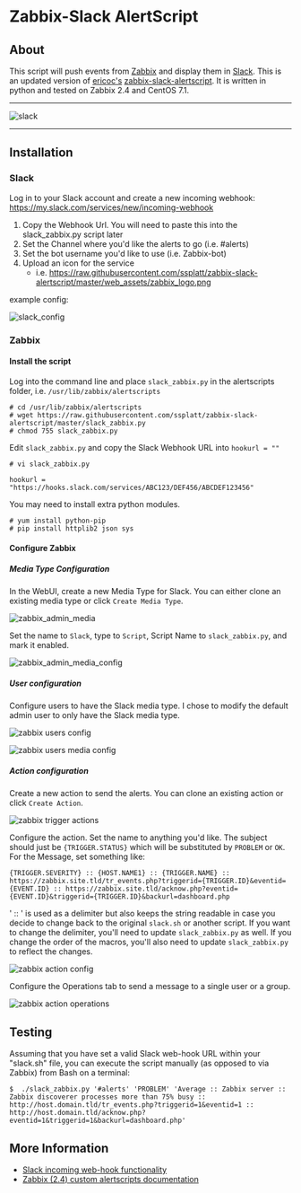 # Zabbix-Slack AlertScript

## About

This script will push events from [Zabbix](http://www.zabbix.com/) and display them in [Slack](https://slack.com/). This is an updated version of [ericoc's](https://github.com/ericoc) [zabbix-slack-alertscript](https://github.com/ericoc/zabbix-slack-alertscript). It is written in python and tested on Zabbix 2.4 and CentOS 7.1.

---

![slack](https://raw.githubusercontent.com/ssplatt/zabbix-slack-alertscript/master/web_assets/slack_ss.png)

---

## Installation

### Slack

Log in to your Slack account and create a new incoming webhook: https://my.slack.com/services/new/incoming-webhook

1. Copy the Webhook Url. You will need to paste this into the slack_zabbix.py script later
2. Set the Channel where you'd like the alerts to go (i.e. #alerts)
3. Set the bot username you'd like to use (i.e. Zabbix-bot)
4. Upload an icon for the service
	* i.e. https://raw.githubusercontent.com/ssplatt/zabbix-slack-alertscript/master/web_assets/zabbix_logo.png

example config:

![slack_config](https://raw.githubusercontent.com/ssplatt/zabbix-slack-alertscript/master/web_assets/slack_webhook_setup.png)

### Zabbix
#### Install the script
Log into the command line and place `slack_zabbix.py` in the alertscripts folder, i.e. `/usr/lib/zabbix/alertscripts`
```shell
# cd /usr/lib/zabbix/alertscripts
# wget https://raw.githubusercontent.com/ssplatt/zabbix-slack-alertscript/master/slack_zabbix.py
# chmod 755 slack_zabbix.py
```

Edit `slack_zabbix.py` and copy the Slack Webhook URL into `hookurl = ""`
```shell
# vi slack_zabbix.py

hookurl = "https://hooks.slack.com/services/ABC123/DEF456/ABCDEF123456"
```

You may need to install extra python modules.
```shell
# yum install python-pip
# pip install httplib2 json sys
```
#### Configure Zabbix
##### Media Type Configuration
In the WebUI, create a new Media Type for Slack. You can either clone an existing media type or click `Create Media Type`.

![zabbix_admin_media](https://raw.githubusercontent.com/ssplatt/zabbix-slack-alertscript/master/web_assets/zabbix_admin_mediatypes.png)

Set the name to `Slack`, type to `Script`, Script Name to `slack_zabbix.py`, and mark it enabled.

![zabbix_admin_media_config](https://raw.githubusercontent.com/ssplatt/zabbix-slack-alertscript/master/web_assets/zabbix_media_config.png)

##### User configuration
Configure users to have the Slack media type. I chose to modify the default admin user to only have the Slack media type.

![zabbix users config](https://raw.githubusercontent.com/ssplatt/zabbix-slack-alertscript/master/web_assets/zabbix_user_admin.png)

![zabbix users media config](https://raw.githubusercontent.com/ssplatt/zabbix-slack-alertscript/master/web_assets/zabbix_user_media.png)

##### Action configuration
Create a new action to send the alerts. You can clone an existing action or click `Create Action`.

![zabbix trigger actions](https://raw.githubusercontent.com/ssplatt/zabbix-slack-alertscript/master/web_assets/zabbix_config_actions.png)

Configure the action. Set the name to anything you'd like. The subject should just be `{TRIGGER.STATUS}` which will be substituted by `PROBLEM` or `OK`. For the Message, set something like:
```
{TRIGGER.SEVERITY} :: {HOST.NAME1} :: {TRIGGER.NAME} :: https://zabbix.site.tld/tr_events.php?triggerid={TRIGGER.ID}&eventid={EVENT.ID} :: https://zabbix.site.tld/acknow.php?eventid={EVENT.ID}&triggerid={TRIGGER.ID}&backurl=dashboard.php
```
' :: ' is used as a delimiter but also keeps the string readable in case you decide to change back to the original `slack.sh` or another script. If you want to change the delimiter, you'll need to update `slack_zabbix.py` as well. If you change the order of the macros, you'll also need to update `slack_zabbix.py` to reflect the changes.

![zabbix action config](https://raw.githubusercontent.com/ssplatt/zabbix-slack-alertscript/master/web_assets/zabbix_action.png)

Configure the Operations tab to send a message to a single user or a group.

![zabbix action operations](https://raw.githubusercontent.com/ssplatt/zabbix-slack-alertscript/master/web_assets/zabbix_operations.png)

## Testing

Assuming that you have set a valid Slack web-hook URL within your "slack.sh" file, you can execute the script manually (as opposed to via Zabbix) from Bash on a terminal:

```
$  ./slack_zabbix.py '#alerts' 'PROBLEM' 'Average :: Zabbix server :: Zabbix discoverer processes more than 75% busy :: http://host.domain.tld/tr_events.php?triggerid=1&eventid=1 :: http://host.domain.tld/acknow.php?eventid=1&triggerid=1&backurl=dashboard.php'
```

## More Information
 * [Slack incoming web-hook functionality](https://my.slack.com/services/new/incoming-webhook)
 * [Zabbix (2.4) custom alertscripts documentation](https://www.zabbix.com/documentation/2.4/manual/config/notifications/media/script)
